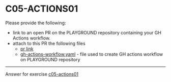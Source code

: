 # C05-ACTIONS01

Please provide the following:

- link to an open PR on the PLAYGROUND repository containing your GH Actions workflow.
- attach to this PR the following files
  - [pr link](https://github.com/devopsacademyau/playground/pull/99)
  - [gh-actions-workflow.yaml](gh-actions-workflow.yaml) - file used to create GH actions workflow on PLAYGROUND repository



<!-- Don't change anything below this point-->
<!-- Before commiting, remove both commented lines--> 
***
Answer for exercise [c05-actions01](https://github.com/devopsacademyau/academy/blob/b5dbe6a3266facbde88e657573d1fa946150b51f/classes/05class/exercises/c05-actions02/README.md)
